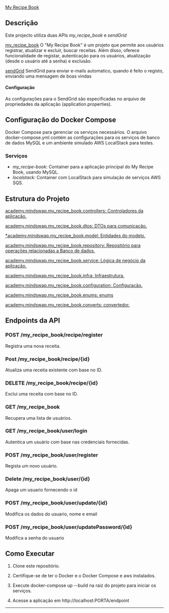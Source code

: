[My Recipe Book](https://github.com/Jucilobenguela/My-Recipe-Book)

## Descrição
Este projecto utiliza duas APIs *my_recipe_book* e *sendGrid*

[my_recipe_book](https://github.com/Jucilobenguela/My-Recipe-Book/tree/main/my_recipe_book)
O "My Recipe Book" é um projeto que permite aos usuários registrar, atualizar e excluir, buscar receitas. Além disso, oferece funcionalidade de registar, autenticação para os usuários, atualização (desde o usuário até a senha) e exclusão.


[sendGrid](https://github.com/Jucilobenguela/My-Recipe-Book/tree/main/sendgrid)
SendGrid para enviar e-mails automatico, quando é feito o registo, enviando uma mensagem de boas vindas

#### Configuração

As configurações para o SendGrid são especificadas no arquivo de propriedades da aplicação (application.properties).

## Configuração do Docker Compose

Docker Compose para gerenciar os serviços necessários. O arquivo docker-compose.yml contém as configurações para os serviços de banco de dados MySQL e um ambiente simulado AWS LocalStack para testes.

### Serviços
- *my_recipe-book*: Container para a aplicação principal do My Recipe Book, usando MySQL.
- *localstack*: Container com LocalStack para simulação de serviços AWS SQS.

## Estrutura do Projeto

[academy.mindswap.my_recipe_book.controllers: Controladores da aplicação.](https://github.com/Jucilobenguela/My-Recipe-Book/tree/main/my_recipe_book/src/main/java/academy/mindswap/my_recipe_book/controllers)


[academy.mindswap.my_recipe_book.dtos: DTOs para comunicação.](https://github.com/Jucilobenguela/My-Recipe-Book/tree/main/my_recipe_book/src/main/java/academy/mindswap/my_recipe_book/dtos)


[*academy.mindswap.my_recipe_book.model: Entidades do modelo.](https://github.com/Jucilobenguela/My-Recipe-Book/tree/main/my_recipe_book/src/main/java/academy/mindswap/my_recipe_book/model/entity)


[academy.mindswap.my_recipe_book.repository: Repositório para operações relacionadas a Banco de dados.](https://github.com/Jucilobenguela/My-Recipe-Book/tree/main/my_recipe_book/src/main/java/academy/mindswap/my_recipe_book/repository)


[academy.mindswap.my_recipe_book.service: Lógica de negócio da aplicação.](https://github.com/Jucilobenguela/My-Recipe-Book/tree/main/my_recipe_book/src/main/java/academy/mindswap/my_recipe_book/service)


[academy.mindswap.my_recipe_book.infra:  Infraestrutura.](https://github.com/Jucilobenguela/My-Recipe-Book/tree/main/my_recipe_book/src/main/java/academy/mindswap/my_recipe_book/infra)


[academy.mindswap.my_recipe_book.configuration:  Configuracão.](https://github.com/Jucilobenguela/My-Recipe-Book/tree/main/my_recipe_book/src/main/java/academy/mindswap/my_recipe_book/configuration)


[academy.mindswap.my_recipe_book.enums: enums](https://github.com/Jucilobenguela/My-Recipe-Book/tree/main/my_recipe_book/src/main/java/academy/mindswap/my_recipe_book/enums)


[academy.mindswap.my_recipe_book.converts:  convertedor.](https://github.com/Jucilobenguela/My-Recipe-Book/tree/main/my_recipe_book/src/main/java/academy/mindswap/my_recipe_book/converts)

    

## Endpoints da API

### POST /my_recipe_book/recipe/register

Registra uma nova receita.

### Post /my_recipe_book/recipe/{id}

Atualiza uma receita existente com base no ID.

### DELETE /my_recipe_book/recipe/{id}

Exclui uma receita com base no ID.

### GET /my_recipe_book

Recupera uma lista de usuários.

### GET /my_recipe_book/user/login

Autentica um usuário com base nas credenciais fornecidas.

### POST /my_recipe_book/user/register

Regista um novo usuário.

### Delete /my_recipe_book/user/{id}
Apaga um usuario fornecendo o id

### POST /my_recipe_book/user/update/{id}
Modifica os dados do usuario, nome e email

### POST /my_recipe_book/user/updatePassword/{id}
Modifica a senha do usuario



## Como Executar

1. Clone este repositório.
   
3. Certifique-se de ter o Docker e o Docker Compose e aws instalados.

4. Execute docker-compose up --build na raiz do projeto para iniciar os serviços.

5. Acesse a aplicação em http://localhost:PORTA/endpoint

---------------------------------------------------
